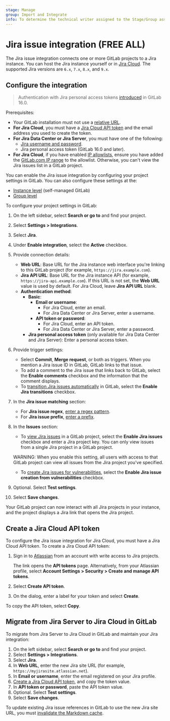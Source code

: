 ```yaml
---
stage: Manage
group: Import and Integrate
info: To determine the technical writer assigned to the Stage/Group associated with this page, see https://about.gitlab.com/handbook/product/ux/technical-writing/#assignments
---
```


# Jira issue integration **(FREE ALL)**

The Jira issue integration connects one or more GitLab projects to a Jira instance. You can host the Jira instance yourself or in [Jira Cloud](https://www.atlassian.com/migration/assess/why-cloud). The supported Jira versions are `6.x`, `7.x`, `8.x`, and `9.x`.

## Configure the integration

> Authentication with Jira personal access tokens [introduced](https://gitlab.com/groups/gitlab-org/-/epics/8222) in GitLab 16.0.

Prerequisites:

- Your GitLab installation must not use a [relative URL](https://docs.gitlab.com/omnibus/settings/configuration.html#configure-a-relative-url-for-gitlab).
- **For Jira Cloud**, you must have a [Jira Cloud API token](#create-a-jira-cloud-api-token) and
  the email address you used to create the token.
- **For Jira Data Center or Jira Server**, you must have one of the following:
  - [Jira username and password](jira_server_configuration.md).
  - Jira personal access token (GitLab 16.0 and later).
- **For Jira Cloud**, if you have enabled
  [IP allowlists](https://support.atlassian.com/security-and-access-policies/docs/specify-ip-addresses-for-product-access/), ensure you have added the
  [GitLab.com IP range](../../user/gitlab_com/index.md#ip-range) to the allowlist. Otherwise, you can't view the Jira issues list in a GitLab project.

You can enable the Jira issue integration by configuring your project settings in GitLab.
You can also configure these settings at the:

- [Instance level](../../administration/settings/project_integration_management.md#manage-instance-level-default-settings-for-a-project-integration) (self-managed GitLab)
- [Group level](../../user/project/integrations/index.md#manage-group-level-default-settings-for-a-project-integration)

To configure your project settings in GitLab:

1. On the left sidebar, select **Search or go to** and find your project.
1. Select **Settings > Integrations**.
1. Select **Jira**.
1. Under **Enable integration**, select the **Active** checkbox.
1. Provide connection details:
   - **Web URL**: Base URL for the Jira instance web interface you're linking to
     this GitLab project (for example, `https://jira.example.com`).
   - **Jira API URL**: Base URL for the Jira instance API (for example, `https://jira-api.example.com`).
     If this URL is not set, the **Web URL** value is used by default. For Jira Cloud, leave **Jira API URL** blank.
   - **Authentication method**:
     - **Basic**:
       - **Email or username**:
          - For Jira Cloud, enter an email.
          - For Jira Data Center or Jira Server, enter a username.
       - **API token or password**:
          - For Jira Cloud, enter an API token.
          - For Jira Data Center or Jira Server, enter a password.
     - **Jira personal access token** (only available for Jira Data Center and Jira Server): Enter a personal access token.
1. Provide trigger settings:
   - Select **Commit**, **Merge request**, or both as triggers. When you mention a Jira issue ID in GitLab,
   GitLab links to that issue.
   - To add a comment to the Jira issue that links back to GitLab, select the
   **Enable comments** checkbox and the information that the comment displays.
   - To [transition Jira issues automatically](../../user/project/issues/managing_issues.md#closing-issues-automatically) in GitLab,
   select the **Enable Jira transitions** checkbox.
1. In the **Jira issue matching** section:
   - For **Jira issue regex**, [enter a regex pattern](issues.md#use-regular-expression).
   - For **Jira issue prefix**, [enter a prefix](issues.md#use-a-prefix).
1. In the **Issues** section:
   - To [view Jira issues](issues.md#view-jira-issues) in a GitLab project, select the **Enable Jira issues** checkbox and
   enter a Jira project key. You can only view issues from a single Jira project in a GitLab project.

   WARNING:
   When you enable this setting, all users with access to that GitLab project
   can view all issues from the Jira project you've specified.

   - To [create Jira issues for vulnerabilities](../../user/application_security/vulnerabilities/index.md#create-a-jira-issue-for-a-vulnerability), select the **Enable Jira issue creation from vulnerabilities** checkbox.
1. Optional. Select **Test settings**.
1. Select **Save changes**.

Your GitLab project can now interact with all Jira projects in your instance, and the project
displays a Jira link that opens the Jira project.

## Create a Jira Cloud API token

To configure the Jira issue integration for Jira Cloud, you must have a Jira Cloud API token.
To create a Jira Cloud API token:

1. Sign in to [Atlassian](https://id.atlassian.com/manage-profile/security/api-tokens)
   from an account with write access to Jira projects.

   The link opens the **API tokens** page. Alternatively, from your Atlassian
   profile, select **Account Settings > Security > Create and manage API tokens**.

1. Select **Create API token**.
1. On the dialog, enter a label for your token and select **Create**.

To copy the API token, select **Copy**.

## Migrate from Jira Server to Jira Cloud in GitLab

To migrate from Jira Server to Jira Cloud in GitLab and maintain your Jira integration:

1. On the left sidebar, select **Search or go to** and find your project.
1. Select **Settings > Integrations**.
1. Select **Jira**.
1. In **Web URL**, enter the new Jira site URL (for example, `https://myjirasite.atlassian.net`).
1. In **Email or username**, enter the email registered on your Jira profile.
1. [Create a Jira Cloud API token](#create-a-jira-cloud-api-token), and copy the token value.
1. In **API token or password**, paste the API token value.
1. Optional. Select **Test settings**.
1. Select **Save changes**.

To update existing Jira issue references in GitLab to use the new Jira site URL, you must [invalidate the Markdown cache](../../administration/invalidate_markdown_cache.md#invalidate-the-cache).
